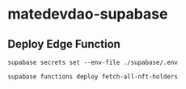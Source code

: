 # matedevdao-supabase

## Deploy Edge Function

```
supabase secrets set --env-file ./supabase/.env

supabase functions deploy fetch-all-nft-holders
```
